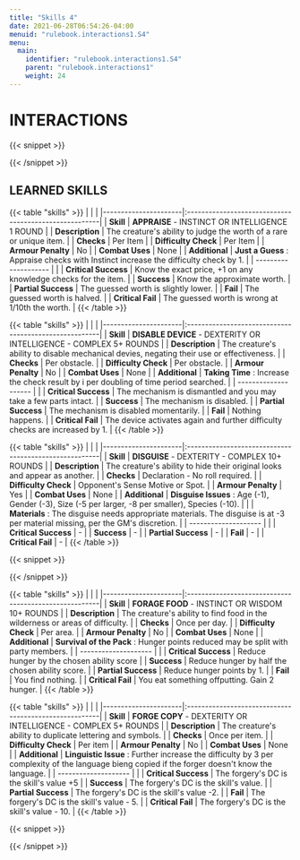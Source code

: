 ```yaml
---
title: "Skills 4"
date: 2021-06-28T06:54:26-04:00
menuid: "rulebook.interactions1.S4"
menu:
  main:
    identifier: "rulebook.interactions1.S4"
    parent: "rulebook.interactions1"
    weight: 24
---
```


# INTERACTIONS

{{< snippet >}}<div class="bookpage-columns"><div class="bookpage-column">{{< /snippet >}}

## LEARNED SKILLS

{{< table "skills" >}}
|                      |                                                       |
|----------------------|:------------------------------------------------------|
| **Skill**            | **APPRAISE** - INSTINCT OR INTELLIGENCE 1 ROUND  |
| **Description**      | The creature's ability to judge the worth of a rare or unique item.  |
| **Checks**           | Per Item  |
| **Difficulty Check** | Per Item  |
| **Armour Penalty**   | No   |
| **Combat Uses**      | None  |
| **Additional**       | **Just a Guess** : Appraise checks with Instinct increase the difficulty check by 1.  |
| -------------------- |   |
| **Critical Success** | Know the exact price, +1 on any knowledge checks for the item.  |
| **Success**          | Know the approximate worth.  |
| **Partial Success**  | The guessed worth is slightly lower.  |
| **Fail**             | The guessed worth is halved.  |
| **Critical Fail**    | The guessed worth is wrong at 1/10th the worth.  |
{{< /table >}}


{{< table "skills" >}}
|                      |                                                       |
|----------------------|:------------------------------------------------------|
| **Skill**            | **DISABLE DEVICE** - DEXTERITY OR INTELLIGENCE - COMPLEX 5+ ROUNDS  |
| **Description**      | The creature's ability to disable mechanical devies, negating their use or effectiveness.  |
| **Checks**           | Per obstacle.  |
| **Difficulty Check** | Per obstacle.  |
| **Armour Penalty**   | No  |
| **Combat Uses**      | None  |
| **Additional**       | **Taking Time** : Increase the check result by i per doubling of time period searched.  |
| -------------------- |   |
| **Critical Success** | The mechanism is dismantled and you may take a few parts intact.  |
| **Success**          | The mechanism is disabled.   |
| **Partial Success**  | The mechanism is disabled momentarily.  |
| **Fail**             | Nothing happens.  |
| **Critical Fail**    | The device activates again and further difficulty checks are increased by 1.  |
{{< /table >}}


{{< table "skills" >}}
|                      |                                                       |
|----------------------|:------------------------------------------------------|
| **Skill**            | **DISGUISE** - DEXTERITY - COMPLEX 10+ ROUNDS  |
| **Description**      | The creature's ability to hide their original looks and appear as another.  |
| **Checks**           | Declaration - No roll required.  |
| **Difficulty Check** | Opponent's Sense Motive or Spot.  |
| **Armour Penalty**   | Yes   |
| **Combat Uses**      | None  |
| **Additional**       | **Disguise Issues** : Age (-1), Gender (-3), Size (-5 per larger, -8 per smaller), Species (-10).  |
|                      | **Materials** : The disguise needs appropriate materials. The disguise is at -3 per material missing, per the GM's discretion.  |
| -------------------- |   |
| **Critical Success** | - |
| **Success**          | - |
| **Partial Success**  | - |
| **Fail**             | - |
| **Critical Fail**    | - |
{{< /table >}}

{{< snippet >}}</div><div class="bookpage-column">{{< /snippet >}}

{{< table "skills" >}}
|                      |                                                       |
|----------------------|:------------------------------------------------------|
| **Skill**            | **FORAGE FOOD** - INSTINCT OR WISDOM 10+ ROUNDS  |
| **Description**      | The creature's ability to find food in the wilderness or areas of difficulty.  |
| **Checks**           | Once per day.  |
| **Difficulty Check** | Per area.  |
| **Armour Penalty**   | No  |
| **Combat Uses**      | None  |
| **Additional**       | **Survival of the Pack** : Hunger points reduced may be split with party members.  |
| -------------------- |   |
| **Critical Success** | Reduce hunger by the chosen ability score   |
| **Success**          | Reduce hunger by half the chosen ability score.  |
| **Partial Success**  | Reduce hunger points by 1.  |
| **Fail**             | You find nothing.  |
| **Critical Fail**    | You eat something offputting. Gain 2 hunger.  |
{{< /table >}}


{{< table "skills" >}}
|                      |                                                       |
|----------------------|:------------------------------------------------------|
| **Skill**            | **FORGE COPY** - DEXTERITY OR INTELLIGENCE - COMPLEX 5+ ROUNDS  |
| **Description**      | The creature's ability to duplicate lettering and symbols.  |
| **Checks**           | Once per item.  |
| **Difficulty Check** | Per item  |
| **Armour Penalty**   | No  |
| **Combat Uses**      | None  |
| **Additional**       | **Linguistic Issue** : Further increase the difficulty by 3 per complexity of the language bieng copied if the forger doesn't know the language.  |
| -------------------- |   |
| **Critical Success** | The forgery's DC is the skill's value +5  |
| **Success**          | The forgery's DC is the skill's value.   |
| **Partial Success**  | The forgery's DC is the skill's value -2.  |
| **Fail**             | The forgery's DC is the skill's value - 5.  |
| **Critical Fail**    | The forgery's DC is the skill's value - 10.  |
{{< /table >}}

{{< snippet >}}</div></div>{{< /snippet >}}

